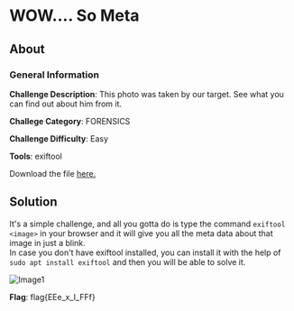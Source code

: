 # WOW.... So Meta
## About

### General Information

__Challenge Description__: This photo was taken by our target. See what you can find out about him from it.

__Challege Category__: FORENSICS

__Challenge Difficulty__: Easy

__Tools__: exiftool

Download the file [here.](https://mega.nz/#!ifA2QAwQ!WF-S-MtWHugj8lx1QanGG7V91R-S1ng7dDRSV25iFbk)

## Solution

It's a simple challenge, and all you gotta do is type the command ```exiftool <image>``` in your browser and it will give you all the meta data about that image in just a blink.  
In case you don't have exiftool installed, you can install it with the help of ```sudo apt install exiftool``` and then you will be able to solve it.

![Image1]()

__Flag__: flag{EEe_x_I_FFf}

